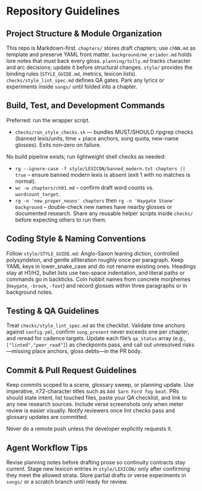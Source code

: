 # Repository Guidelines

## Project Structure & Module Organization
This repo is Markdown-first. `chapters/` stores draft chapters; use `chNN.md` as template and preserve YAML front matter. `background/me_eriador.md` holds lore notes that must back every gloss. `planning/tolly.md` tracks character and arc decisions; update it before structural changes. `style/` provides the binding rules (`STYLE_GUIDE.md`, metrics, lexicon lists). `checks/style_lint_spec.md` defines QA gates. Park any lyrics or experiments inside `songs/` until folded into a chapter.

## Build, Test, and Development Commands
Preferred: run the wrapper script.
- `checks/run_style_checks.sh` — bundles MUST/SHOULD ripgrep checks (banned lexis/units, time + place anchors, song quota, new-name glosses). Exits non‑zero on failure.

No build pipeline exists; run lightweight shell checks as needed:
- `rg --ignore-case -f style/LEXICON/banned_modern.txt chapters || true` – ensure banned modern lexis is absent (exit 1 with no matches is normal).
- `wc -w chapters/ch01.md` – confirm draft word counts vs. `wordcount_target`.
- `rg -n 'new_proper_nouns' chapters` then `rg -n 'Haygate Stone' background` – double-check new names have nearby glosses or documented research.
Share any reusable helper scripts inside `checks/` before expecting others to run them.

## Coding Style & Naming Conventions
Follow `style/STYLE_GUIDE.md`: Anglo-Saxon leaning diction, controlled polysyndeton, and gentle alliteration roughly once per paragraph. Keep YAML keys in lower_snake_case and do not rename existing ones. Headings stay at H1/H2, bullet lists use two-space indentation, and literal paths or commands go in backticks. Coin hobbit names from concrete morphemes (`Haygate`, `-brook`, `-foot`) and record glosses within three paragraphs or in background notes.

## Testing & QA Guidelines
Treat `checks/style_lint_spec.md` as the checklist. Validate time anchors against `config.yml`, confirm `song_present` never exceeds one per chapter, and reread for cadence targets. Update each file’s `qa_status` array (e.g., `["linted","peer_read"]`) as checkpoints pass, and call out unresolved risks—missing place anchors, gloss debts—in the PR body.

## Commit & Pull Request Guidelines
Keep commits scoped to a scene, glossary sweep, or planning update. Use imperative, ≤72-character titles such as `Add Sarn Ford fog beat`. PRs should state intent, list touched files, paste your QA checklist, and link to any new research sources. Include verse screenshots only when meter review is easier visually. Notify reviewers once lint checks pass and glossary updates are committed.  

Never do a remote push unless the developer explicitly requests it.

## Agent Workflow Tips
Revise planning notes before drafting prose so continuity contracts stay current. Stage new lexicon entries in `style/LEXICON/` only after confirming they meet the allowed strata. Store partial drafts or verse experiments in `songs/` or a scratch branch until ready for review.
